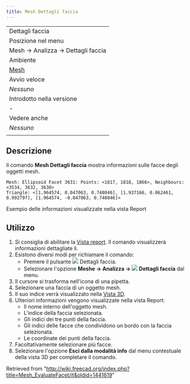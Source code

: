 ```yaml
---
title: Mesh Dettagli faccia
---
```


|                                                |
| ---------------------------------------------- |
| Dettagli faccia                                |
| Posizione nel menu                             |
| Mesh → Analizza → Dettagli faccia              |
| Ambiente                                       |
| [Mesh](/Mesh_Workbench/it "Mesh Workbench/it") |
| Avvio veloce                                   |
| _Nessuno_                                      |
| Introdotto nella versione                      |
| -                                              |
| Vedere anche                                   |
| _Nessuno_                                      |
|                                                |

## Descrizione

Il comando **Mesh Dettagli faccia** mostra informazioni sulle facce degli oggetti mesh.

```
Mesh: Ellipsoid Facet 3631: Points: <1817, 1818, 1866>, Neighbours: <3534, 3632, 3630>
Triangle: <[1.964574, 0.047063, 0.748046], [1.937166, 0.062461, 0.992797], [1.964574, -0.047063, 0.748046]>

```

Esempio delle informazioni visualizzate nella vista Report

## Utilizzo

1. Si consiglia di abilitare la [Vista report](/Report_view/it "Report view/it"). Il comando visualizzerà informazioni dettagliate lì.
2. Esistono diversi modi per richiamare il comando:
   - Premere il pulsante ![](/images/Mesh_EvaluateFacet.svg) Dettagli faccia.
   - Selezionare l'opzione **Meshe → Analizza → ![](/images/Mesh_EvaluateFacet.svg) Dettagli faccia** dal menu.
3. Il cursore si trasforma nell'icona di una pipetta.
4. Selezionare una faccia di un oggetto mesh.
5. Il suo indice verrà visualizzato nella [Vista 3D](/3D_view/it "3D view/it").
6. Ulteriori informazioni vengono visualizzate nella vista Report:
   - Il nome interno dell'oggetto mesh.
   - L'indice della faccia selezionata.
   - Gli indici dei tre punti della faccia.
   - Gli indici delle facce che condividono un bordo con la faccia selezionata.
   - Le coordinate dei punti della faccia.
7. Facoltativamente selezionare più facce.
8. Selezionare l'opzione **Esci dalla modalità info** dal menu contestuale della vista 3D per completare il comando.

Retrieved from "<http://wiki.freecad.org/index.php?title=Mesh_EvaluateFacet/it&oldid=1441619>"
